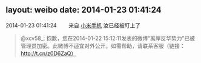 layout: weibo
date: 2014-01-23 01:41:24
---
2014-01-23 01:41:24  &nbsp;&nbsp;&nbsp;&nbsp;&nbsp;&nbsp; 来自 <a href="http://app.weibo.com/t/feed/22zMnn" rel="nofollow">小米手机</a>
汝已经被盯上了
>  @xcv58_: 抱歉，您在2014-01-22 15:12:11发表的微博“离岸反华势力”已被管理员加密。此微博不适宜对外公开。如需帮助，请联系客服（链接：http://t.cn/z0D6ZaQ） ​​​
